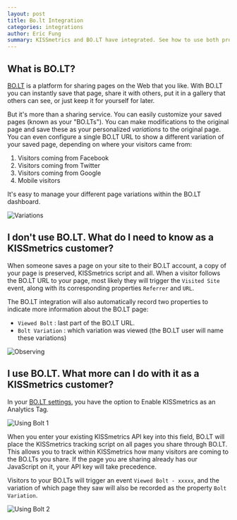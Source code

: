 ```yaml
---
layout: post
title: Bo.lt Integration
categories: integrations
author: Eric Fung
summary: KISSmetrics and BO.LT have integrated. See how to use both products with each other.
---
```

## What is BO.LT?

[BO.LT][about] is a platform for sharing pages on the Web that you like. With BO.LT you can instantly save that page, share it with others, put it in a gallery that others can see, or just keep it for yourself for later.

But it's more than a sharing service. You can easily customize your saved pages (known as your "BO.LTs"). You can make modifications to the original page and save these as your personalized _variations_ to the original page. You can even configure a single BO.LT URL to show a different variation of your saved page, depending on where your visitors came from:

1. Visitors coming from Facebook
2. Visitors coming from Twitter
3. Visitors coming from Google
4. Mobile visitors

It's easy to manage your different page variations within the BO.LT dashboard.

![Variations][ssvar]

## I don't use BO.LT. What do I need to know as a KISSmetrics customer?

When someone saves a page on your site to their BO.LT account, a copy of your page is preserved, KISSmetrics script and all. When a visitor follows the BO.LT URL to your page, most likely they will trigger the `Visited Site` event, along with its corresponding properties `Referrer` and `URL`.

The BO.LT integration will also automatically record two properties to indicate more information about the BO.LT page:

* `Viewed Bolt` : last part of the BO.LT URL.
* `Bolt Variation` : which variation was viewed (the BO.LT user will name these variations)

![Observing][ssobs]

## I use BO.LT. What more can I do with it as a KISSmetrics customer?

In your [BO.LT settings][bolt-settings], you have the option to Enable KISSmetrics as an Analytics Tag. 

![Using Bolt 1][ssuse1]

When you enter your existing KISSmetrics API key into this field, BO.LT will place the KISSmetrics tracking script on all pages you share through BO.LT. This allows you to track within KISSmetrics how many visitors are coming to the BO.LTs you share. If the page you are sharing already has our JavaScript on it, your API key will take precedence.

Visitors to your BO.LTs will trigger an event `Viewed Bolt - xxxxx`, and the variation of which page they saw will also be recorded as the property `Bolt Variation`.

![Using Bolt 2][ssuse2]

[about]: http://bo.lt/about
[bolt-settings]: https://bo.lt/app/settings

[ssvar]: https://s3.amazonaws.com/kissmetrics-support-files/assets/integrations/bolt/variations.png
[ssobs]: https://s3.amazonaws.com/kissmetrics-support-files/assets/integrations/bolt/observing.png
[ssuse1]: https://s3.amazonaws.com/kissmetrics-support-files/assets/integrations/bolt/usebolt1.png
[ssuse2]: https://s3.amazonaws.com/kissmetrics-support-files/assets/integrations/bolt/usebolt2.png